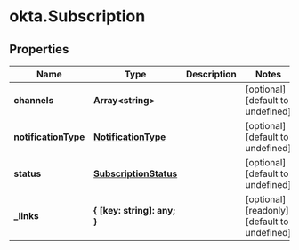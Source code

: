 # okta.Subscription

## Properties

Name | Type | Description | Notes
------------ | ------------- | ------------- | -------------
**channels** | **Array&lt;string&gt;** |  | [optional] [default to undefined]
**notificationType** | [**NotificationType**](NotificationType.md) |  | [optional] [default to undefined]
**status** | [**SubscriptionStatus**](SubscriptionStatus.md) |  | [optional] [default to undefined]
**_links** | **{ [key: string]: any; }** |  | [optional] [readonly] [default to undefined]

